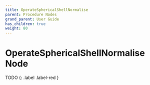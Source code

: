 ```yaml
---
title: OperateSphericalShellNormalise
parent: Procedure Nodes
grand_parent: User Guide
has_children: true
weight: 80
---
```

# OperateSphericalShellNormalise Node

TODO
{: .label .label-red }
